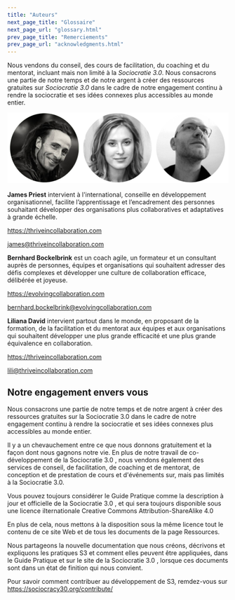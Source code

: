 ```yaml
---
title: "Auteurs"
next_page_title: "Glossaire"
next_page_url: "glossary.html"
prev_page_title: "Remerciements"
prev_page_url: "acknowledgments.html"
---
```



Nous vendons du conseil, des cours de facilitation, du coaching et du mentorat, incluant mais non limité à la *Sociocratie 3.0*. Nous consacrons une partie de notre temps et de notre argent à créer des ressources gratuites sur *Sociocratie 3.0* dans le cadre de notre engagement continu à rendre la sociocratie et ses idées connexes plus accessibles au monde entier.

![James Priest, Liliana David, Bernhard Bockelbrink](img/james-liliana-bernhard.png)

**James Priest** intervient à l'international, conseille en développement organisationnel, facilite l’apprentissage et l’encadrement des personnes souhaitant développer des organisations plus collaboratives et adaptatives à grande échelle.

<https://thriveincollaboration.com>

<james@thriveincollaboration.com>

**Bernhard Bockelbrink** est un coach agile, un formateur et un consultant auprès de personnes, équipes et organisations qui souhaitent adresser des défis complexes et développer une culture de collaboration efficace, délibérée et joyeuse.

<https://evolvingcollaboration.com>

<bernhard.bockelbrink@evolvingcollaboration.com>

**Liliana David** intervient partout dans le monde, en proposant de la formation, de la facilitation et du mentorat aux équipes et aux organisations qui souhaitent développer une plus grande efficacité et une plus grande équivalence en collaboration.

<https://thriveincollaboration.com>

<lili@thriveincollaboration.com>

## Notre engagement envers vous

Nous consacrons une partie de notre temps et de notre argent à créer des ressources gratuites sur la Sociocratie 3.0 dans le cadre de notre engagement continu à rendre la sociocratie et ses idées connexes plus accessibles au monde entier.

Il y a un chevauchement entre ce que nous donnons gratuitement et la façon dont nous gagnons notre vie. En plus de notre travail de co-développement de la Sociocratie 3.0 , nous vendons également des services de conseil, de facilitation, de coaching et de mentorat, de conception et de prestation de cours et d'événements sur, mais pas limités à la Sociocratie 3.0.

Vous pouvez toujours considérer le Guide Pratique comme la description à jour et officielle de la Sociocratie 3.0 , et qui sera toujours disponible sous une licence iIternationale Creative Commons Attribution-ShareAlike 4.0

En plus de cela, nous mettons à la disposition sous la même licence tout le contenu de ce site Web et de tous les documents de la page Ressources.

Nous partageons la nouvelle documentation que nous créons, décrivons et expliquons les pratiques S3 et comment elles peuvent être appliquées, dans le Guide Pratique et sur le site de la Sociocratie 3.0 , lorsque ces documents sont dans un état de finition qui nous convient.

Pour savoir comment contribuer au développement de S3, remdez-vous sur <https://sociocracy30.org/contribute/>